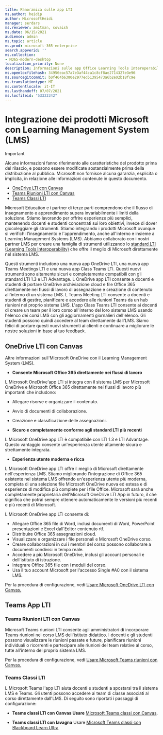 ```yaml
---
title: Panoramica sulle app LTI
ms.author: heidip
author: MicrosoftHeidi
manager: serdars
ms.reviewer: amitman, sovaish
ms.date: 06/15/2021
audience: admin
ms.topic: article
ms.prod: microsoft-365-enterprise
search.appverid: ''
ms.collection:
- M365-modern-desktop
localization_priority: None
description: Informazioni sulle app Office Learning Tools Interoperability (LTI) in M365 e su come aiuteranno i docenti nell'integrazione delle app di Office nel sistema di gestione di Learning (LMS).
ms.openlocfilehash: 34956eac57a7e3af44ca1c8cf8ae2714327e3e96
ms.sourcegitcommit: b0f464b6300e2977ed51395473a6b2e02b18fc9e
ms.translationtype: MT
ms.contentlocale: it-IT
ms.lasthandoff: 07/07/2021
ms.locfileid: "53322342"
---
```

# <a name="integrating-microsoft-products-with-your-learning-management-system-lms"></a>Integrazione dei prodotti Microsoft con Learning Management System (LMS)

> [!IMPORTANT]
> Alcune informazioni fanno riferimento alle caratteristiche del prodotto prima del rilascio, e possono essere modificate sostanzialmente prima della distribuzione al pubblico. Microsoft non fornisce alcuna garanzia, esplicita o implicita, in relazione alle informazioni contenute in questo documento.

- [OneDrive LTI con Canvas](#onedrive-lti-with-canvas)
- [Teams Riunioni LTI con Canvas](#teams-meetings-lti-with-canvas)
- [Teams Classi LTI](#teams-classes-lti)

Microsoft Education e i partner di terze parti comprendono che il flusso di insegnamento e apprendimento supera invariabilmente i limiti della soluzione. Stiamo lavorando per offrire esperienze più semplici, mantenendo docenti e studenti concentrati sui loro obiettivi, invece di dover giocoleggiare gli strumenti. Stiamo integrando i prodotti Microsoft ovunque si verifichi l'insegnamento e l'apprendimento, anche all'interno e insieme a Learning Management Systems (LMS). Abbiamo collaborato con i nostri partner LMS per creare una famiglia di strumenti utilizzando lo [standard LTI (Learning Tools Interoperability)](https://www.imsglobal.org/activity/learning-tools-interoperability) che offre il meglio di Microsoft direttamente nel sistema LMS.

Questi strumenti includono una nuova app OneDrive LTI, una nuova app Teams Meetings LTI e una nuova app Class Teams LTI. Questi nuovi strumenti sono altamente sicuri e completamente compatibili con gli standard LTI 1.3 e LTI Advantage. L OneDrive app LTI consente a docenti e studenti di portare OneDrive archiviazione cloud e file Office 365 direttamente nei flussi di lavoro di assegnazione e creazione di contenuto all'interno di un sistema LMS. L Teams Meeting LTI consente a docenti e studenti di gestire, pianificare e accedere alle riunioni Teams da un hub riunioni nel proprio sistema LMS. L'app Class Teams LTI consente ai docenti di creare un team per il loro corso all'interno del loro sistema LMS usando l'elenco dei corsi LMS con gli aggiornamenti giornalieri dell'elenco. Gli studenti possono quindi accedere al team direttamente dall'LMS. Siamo felici di portare questi nuovi strumenti ai clienti e continuare a migliorare le nostre soluzioni in base al tuo feedback.

## <a name="onedrive-lti-with-canvas"></a>OneDrive LTI con Canvas

Altre informazioni sull'Microsoft OneDrive con il Learning Management System (LMS).

- **Consente Microsoft Office 365 direttamente nei flussi di lavoro**

L Microsoft OneDrive'app LTI si integra con il sistema LMS per Microsoft OneDrive e Microsoft Office 365 direttamente nei flussi di lavoro più importanti che includono:

- Allegare risorse e organizzare il contenuto.
- Avvio di documenti di collaborazione.
- Creazione e classificazione delle assegnazioni.

- **Sicuro e completamente conforme agli standard LTI più recenti**

L Microsoft OneDrive app LTI è compatibile con LTI 1.3 e LTI Advantage. Questo vantaggio consente un'esperienza utente altamente sicura e strettamente integrata.

- **Esperienza utente moderna e ricca**

L Microsoft OneDrive app LTI offre il meglio di Microsoft direttamente nell'esperienza LMS. Stiamo migliorando l'integrazione di Office 365 esistente nel sistema LMS offrendo un'esperienza utente più moderna, completa di una selezione file Microsoft OneDrive nuova ed estesa e di esperienze di modifica più complete per i file Office. Microsoft sarà anche completamente proprietaria dell'Microsoft OneDrive LTI App in futuro, il che significa che potrai sempre ottenere automaticamente le versioni più recenti e più recenti di Microsoft.

L Microsoft OneDrive app LTI consente di:

- Allegare Office 365 file di Word, inclusi documenti di Word, PowerPoint presentazioni e Excel dall'Editor contenuto rtf.
- Distribuire Office 365 assegnazioni cloud.
- Visualizzare e organizzare i file personali e Microsoft OneDrive corso.
- Creare collaborazioni in cui i membri del corso possono collaborare a documenti condivisi in tempo reale.
- Accedere a più Microsoft OneDrive, inclusi gli account personali e dell'istituto di istruzione.
- Integrare Office 365 file con i moduli del corso.
- Usa il tuo account Microsoft per l'accesso Single #A0 con il sistema LMS.

Per la procedura di configurazione, vedi [Usare Microsoft OneDrive LTI con Canvas.](use-onedrive-with-lms.md)

## <a name="teams-lti-apps"></a>Teams App LTI

### <a name="teams-meetings-lti-with-canvas"></a>Teams Riunioni LTI con Canvas

Microsoft Teams riunioni LTI consente agli amministratori di incorporare Teams riunioni nel corso LMS dell'istituto didattico. I docenti e gli studenti possono visualizzare le riunioni passate e future, pianificare riunioni individuali o ricorrenti e partecipare alle riunioni del team relative al corso, tutte all'interno del proprio sistema LMS.

Per la procedura di configurazione, vedi [Usare Microsoft Teams riunioni con Canvas.](teams-meetings-with-canvas.md)

### <a name="teams-classes-lti"></a>Teams Classi LTI

L Microsoft Teams l'app LTI aiuta docenti e studenti a spostarsi tra il sistema LMS e Teams. Gli utenti possono accedere ai team di classe associati al corso direttamente dall'LMS. Di seguito sono riportati i passaggi di configurazione:

- **Teams classi LTI con Canvas Usare** [Microsoft Teams classi con Canvas](teams-classes-with-canvas.md).

- **Teams classi LTI con lavagna** Usare [Microsoft Teams classi con Blackboard Learn Ultra](teams-classes-with-blackboard.md)

